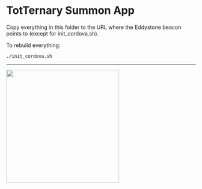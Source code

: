 TotTernary Summon App
=================

Copy everything in this folder to the URL where the Eddystone
beacon points to (except for init_cordova.sh).

To rebuild everything:

    ./init_cordova.sh

---

<img src="https://github.com/lab11/totternary/raw/master/software/phone/summon/screenshot.png" width="300px" />

